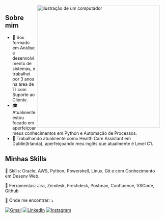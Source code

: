 <img src="https://raw.githubusercontent.com/MicaelliMedeiros/micaellimedeiros/master/image/computer-illustration.png" alt="ilustração de um computador" min-width="400px" max-width="400px" width="400px" align="right">

## Sobre mim

- 🤔 Sou formado em Análise e desenvolvimento de sistemas, e trabalhei por 3 anos na área de TI com Suporte ao Cliente.
- 🎓 Atualmente estou focado em aperfeiçoar meus conhecimentos em Python e Automação de Processos.
- 💼 Trabalhando atualmente como Health Care Assistant em Dublin(Irlanda), aperfeiçoando meu inglês que atualmente é Level C1.

## Minhas Skills

<p align="left">
  🦄 Skills: Oracle, AWS, Python, Powershell, Linux, Git e com Conhecimento em Desenv Web.  
</p>

<p align="left">
  💼 Ferramentas: Jira, Zendesk, Freshdesk, Postman, Confluence, VSCode, Github
</p>

<p align="left">
  💌 Onde me encontrar: ⤵️
</p>

<p align="left">
  <a href="#" title="Gmail">
  <img src="https://img.shields.io/badge/-Gmail-FF0000?style=flat-square&labelColor=FF0000&logo=gmail&logoColor=white&link=mailto:jooao.voliveira@gmail.com" alt="Gmail"/></a>
  <a href="#" title="LinkedIn">
  <img src="https://img.shields.io/badge/-Linkedin-0e76a8?style=flat-square&logo=Linkedin&logoColor=white&link=https://www.linkedin.com/in/jvioliveira" alt="LinkedIn"/></a>
  <a href="#" title="Instagram">
  <img src="https://img.shields.io/badge/-Instagram-DF0174?style=flat-square&labelColor=DF0174&logo=instagram&logoColor=white&link=https://www.instagram.com/joaovoliveira_/" alt="Instagram"/></a>
</p>
